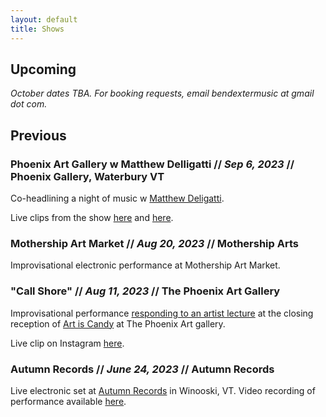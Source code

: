 ```yaml
---
layout: default
title: Shows
---
```


## Upcoming

*October dates TBA. For booking requests, email bendextermusic at gmail dot com.*

## Previous

### **Phoenix Art Gallery w Matthew Delligatti** // *Sep 6, 2023* // Phoenix Gallery, Waterbury VT

Co-headlining a night of music w [Matthew Deligatti](https://www.matthewdelligatti.com/). 

Live clips from the show [here](https://www.instagram.com/p/Cw3s454Ol0N/) and [here](https://www.instagram.com/p/Cw3uofVOauZ/).

### **Mothership Art Market** // *Aug 20, 2023* // Mothership Arts

Improvisational electronic performance at Mothership Art Market.

### **"Call Shore"** // *Aug 11, 2023* // The Phoenix Art Gallery

Improvisational performance [responding to an artist lecture](https://thephoenixvt.com/events-calendar/2023/8/11/phoenix-talks-steve-budington-amp-saint-silva) at the closing reception of [Art is Candy](https://thephoenixvt.com/events-calendar/2023/8/11/phoenix-talks-steve-budington-amp-saint-silva) at The Phoenix Art gallery.

Live clip on Instagram [here](https://www.instagram.com/p/Cv0wYtiBg1l/).

### **Autumn Records** // *June 24, 2023* // Autumn Records

Live electronic set at [Autumn Records](https://www.autumnrecordsvt.com/) in Winooski, VT. Video recording of performance available [here](https://youtu.be/Zbh9wtCPIus).

